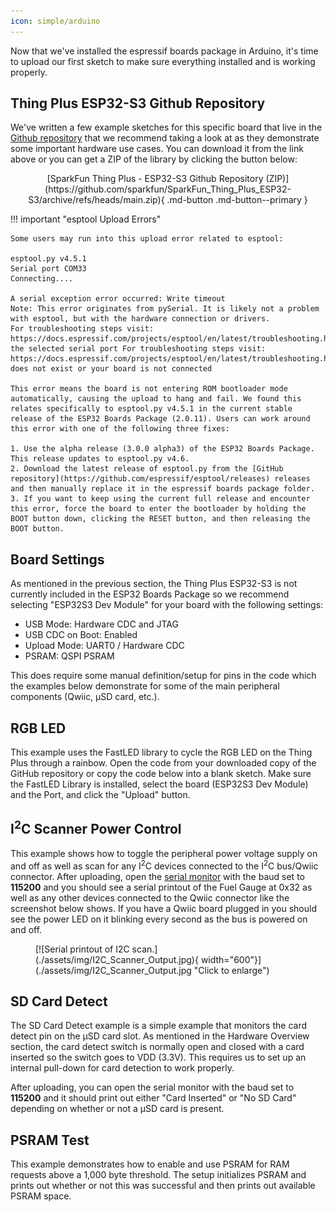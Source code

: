```yaml
---
icon: simple/arduino
---
```


Now that we've installed the espressif boards package in Arduino, it's time to upload our first sketch to make sure everything installed and is working properly. 

## Thing Plus ESP32-S3 Github Repository

We've written a few example sketches for this specific board that live in the [Github repository](https://github.com/sparkfun/SparkFun_Thing_Plus_ESP32-S3) that we recommend taking a look at as they demonstrate some important hardware use cases. You can download it from the link above or you can get a ZIP of the library by clicking the button below:

<center>
[SparkFun Thing Plus - ESP32-S3 Github Repository (ZIP)](https://github.com/sparkfun/SparkFun_Thing_Plus_ESP32-S3/archive/refs/heads/main.zip){ .md-button .md-button--primary }    
</center>

!!! important "esptool Upload Errors"

    Some users may run into this upload error related to esptool:

    esptool.py v4.5.1
    Serial port COM33
    Connecting....

    A serial exception error occurred: Write timeout
    Note: This error originates from pySerial. It is likely not a problem with esptool, but with the hardware connection or drivers.
    For troubleshooting steps visit: https://docs.espressif.com/projects/esptool/en/latest/troubleshooting.html
    the selected serial port For troubleshooting steps visit: https://docs.espressif.com/projects/esptool/en/latest/troubleshooting.html
    does not exist or your board is not connected

    This error means the board is not entering ROM bootloader mode automatically, causing the upload to hang and fail. We found this relates specifically to esptool.py v4.5.1 in the current stable release of the ESP32 Boards Package (2.0.11). Users can work around this error with one of the following three fixes: 
    
    1. Use the alpha release (3.0.0 alpha3) of the ESP32 Boards Package. This release updates to esptool.py v4.6.
    2. Download the latest release of esptool.py from the [GitHub repository](https://github.com/espressif/esptool/releases) releases and then manually replace it in the espressif boards package folder. 
    3. If you want to keep using the current full release and encounter this error, force the board to enter the bootloader by holding the BOOT button down, clicking the RESET button, and then releasing the BOOT button.

## Board Settings

As mentioned in the previous section, the Thing Plus ESP32-S3 is not currently included in the ESP32 Boards Package so we recommend selecting "ESP32S3 Dev Module" for your board with the following settings:

* USB Mode: Hardware CDC and JTAG
* USB CDC on Boot: Enabled
* Upload Mode: UART0 / Hardware CDC
* PSRAM: QSPI PSRAM

This does require some manual definition/setup for pins in the code which the examples below demonstrate for some of the main peripheral components (Qwiic, &micro;SD card, etc.). 

## RGB LED

This example uses the FastLED library to cycle the RGB LED on the Thing Plus through a rainbow. Open the code from your downloaded copy of the GitHub repository or copy the code below into a blank sketch. Make sure the FastLED Library is installed, select the board (ESP32S3 Dev Module) and the Port, and click the "Upload" button.  



## I<sup>2</sup>C Scanner Power Control

This example shows how to toggle the peripheral power voltage supply on and off as well as scan for any I<sup>2</sup>C devices connected to the I<sup>2</sup>C bus/Qwiic connector. After uploading, open the [serial monitor](https://learn.sparkfun.com/tutorials/terminal-basics/arduino-serial-monitor-windows-mac-linux) with the baud set to **115200** and you should see a serial printout of the Fuel Gauge at 0x32 as well as any other devices connected to the Qwiic connector like the screenshot below shows. If you have a Qwiic board plugged in you should see the power LED on it blinking every second as the bus is powered on and off.


<figure markdown>
[![Serial printout of I2C scan.](./assets/img/I2C_Scanner_Output.jpg){ width="600"}](./assets/img/I2C_Scanner_Output.jpg "Click to enlarge")
</figure>

## SD Card Detect

The SD Card Detect example is a simple example that monitors the card detect pin on the &micro;SD card slot. As mentioned in the Hardware Overview section, the card detect switch is normally open and closed with a card inserted so the switch goes to VDD (3.3V). This requires us to set up an internal pull-down for card detection to work properly. 

After uploading, you can open the serial monitor with the baud set to **115200** and it should print out either "Card Inserted" or "No SD Card" depending on whether or not a &micro;SD card is present.



## PSRAM Test

This example demonstrates how to enable and use PSRAM for RAM requests above a 1,000 byte threshold. The setup initializes PSRAM and prints out whether or not this was successful and then prints out available PSRAM space.

